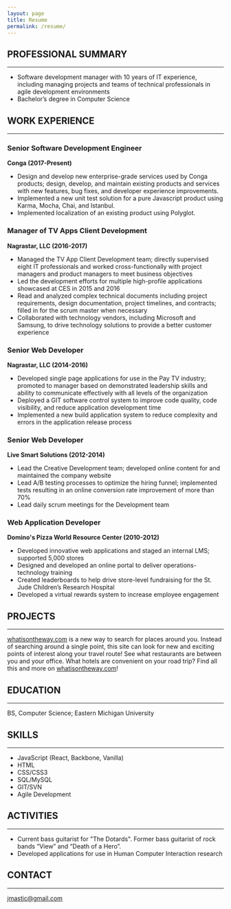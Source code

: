 ```yaml
---
layout: page
title: Resume
permalink: /resume/
---
```


## PROFESSIONAL SUMMARY
-----------------------
*	Software development manager with 10 years of IT experience, including managing projects and teams of technical professionals in agile development environments
*	Bachelor’s degree in Computer Science

## WORK EXPERIENCE
-----------------

### Senior Software Development Engineer
**Conga (2017-Present)**
* Design and develop new enterprise-grade services used by Conga products; design, develop, and maintain existing products and services with new features, bug fixes, and developer experience improvements.
* Implemented a new unit test solution for a pure Javascript product using Karma, Mocha, Chai, and Istanbul.
* Implemented localization of an existing product using Polyglot.

### Manager of TV Apps Client Development  
**Nagrastar, LLC (2016-2017)**

* Managed the TV App Client Development team; directly supervised eight IT professionals and worked cross-functionally with project managers and product managers to meet business objectives
*	Led the development efforts for multiple high-profile applications showcased at CES in 2015 and 2016
*	Read and analyzed complex technical documents including project requirements, design documentation, project timelines, and contracts; filled in for the scrum master when necessary
*	Collaborated with technology vendors, including Microsoft and Samsung, to drive technology solutions to provide a better customer experience

### Senior Web Developer  
**Nagrastar, LLC (2014-2016)**

*	Developed single page applications for use in the Pay TV industry; promoted to manager based on demonstrated leadership skills and ability to communicate effectively with all levels of the organization
*	Deployed a GIT software control system to improve code quality, code visibility, and reduce application development time
*	Implemented a new build application system to reduce complexity and errors in the application release process

### Senior Web Developer  
**Live Smart Solutions (2012-2014)**

*	Lead the Creative Development team; developed online content for and maintained the company website
*	Lead A/B testing processes to optimize the hiring funnel; implemented tests resulting in an online conversion rate improvement of more than 70%
*	Lead daily scrum meetings for the Development team

### Web Application Developer  
**Domino's Pizza World Resource Center (2010-2012)**

*	Developed innovative web applications and staged an internal LMS; supported 5,000 stores
*	Designed and developed an online portal to deliver operations-technology training
*	Created leaderboards to help drive store-level fundraising for the St. Jude Children’s Research Hospital
*	Developed a virtual rewards system to increase employee engagement

## PROJECTS
-----------
[whatisontheway.com](http://whatisontheway.com) is a new way to search for places around you. Instead of searching around a single point, this site can look for new and exciting points of interest along your travel route! See what restaurants are between you and your office. What hotels are convenient on your road trip? Find all this and more on [whatisontheway.com](http://whatisontheway.com)!

## EDUCATION
-----------
BS, Computer Science; Eastern Michigan University

## SKILLS
--------
* JavaScript (React, Backbone, Vanilla)
* HTML
* CSS/CSS3
* SQL/MySQL
* GIT/SVN
* Agile Development

## ACTIVITIES
-------------
* Current bass guitarist for "The Dotards". Former bass guitarist of rock bands “View” and “Death of a Hero”.
* Developed applications for use in Human Computer  Interaction research

## CONTACT
---------
[jmastic@gmail.com](mailto:jmastic@gmail.com)
